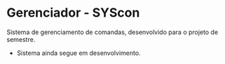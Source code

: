 # Gerenciador - SYScon

Sistema de gerenciamento de comandas, desenvolvido para o projeto de semestre. 
- Sistema ainda segue em desenvolvimento.
